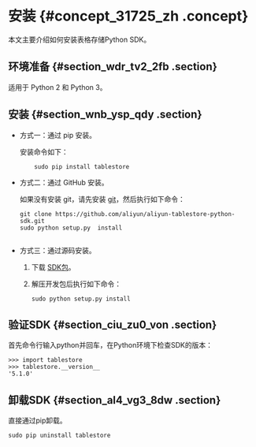 # 安装 {#concept_31725_zh .concept}

本文主要介绍如何安装表格存储Python SDK。

## 环境准备 {#section_wdr_tv2_2fb .section}

适用于 Python 2 和 Python 3。

## 安装 {#section_wnb_ysp_qdy .section}

-   方式一：通过 pip 安装。

    安装命令如下：

    ``` {#codeblock_3cw_b0p_2qt .language-shell}
        sudo pip install tablestore
    ```

-   方式二：通过 GitHub 安装。

    如果没有安装 git，请先安装 [git](https://git-scm.com/downloads)，然后执行如下命令：

    ``` {#codeblock_04y_cyj_9c5 .language-shell}
    git clone https://github.com/aliyun/aliyun-tablestore-python-sdk.git
    sudo python setup.py  install
    					
    ```

-   方式三：通过源码安装。
    1.  下载 [SDK包](https://tablestore-doc.oss-cn-hangzhou.aliyuncs.com/aliyun-tablestore-sdk/python/aliyun-tablestore-python-sdk-5.1.0.tar.gz)。
    2.  解压开发包后执行如下命令：

        ``` {#codeblock_q8m_9fc_t92 .language-shell}
        sudo python setup.py install       
        ```


## 验证SDK {#section_ciu_zu0_von .section}

首先命令行输入python并回车，在Python环境下检查SDK的版本：

``` {#codeblock_uid_ovt_7kb .language-shell}
>>> import tablestore
>>> tablestore.__version__
'5.1.0'       
```

## 卸载SDK {#section_al4_vg3_8dw .section}

直接通过pip卸载。

``` {#codeblock_1g8_ega_2r9 .language-shell}
sudo pip uninstall tablestore     
```

